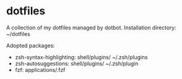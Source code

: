 # dotfiles
A collection of my dotfiles managed by dotbot. Installation directory: ~/dotfiles

Adopted packages: 
- zsh-syntax-highlighting: shell/plugins/  ~/.zsh/plugins
- zsh-autosuggestions: shell/plugins/  ~/.zsh/plugin
- fzf: applications/.fzf
